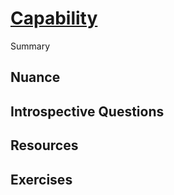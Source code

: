 # [Capability](https://dora.dev/devops-capabilities/)

Summary

## Nuance

## Introspective Questions

## Resources

## Exercises

